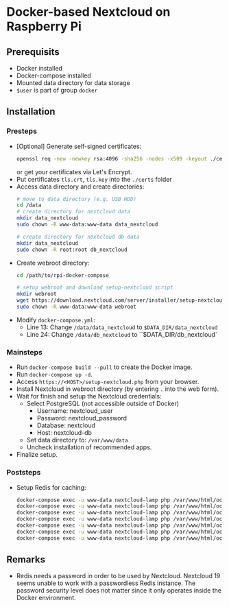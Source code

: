# Docker-based Nextcloud on Raspberry Pi

## Prerequisits
 - Docker installed
 - Docker-compose installed
 - Mounted data directory for data storage
 - `$user` is part of group `docker`

## Installation

### Presteps
 - [Optional] Generate self-signed certificates:
   ```bash
   openssl req -new -newkey rsa:4096 -sha256 -nodes -x509 -keyout ./cert.key -out ./cert.crt -subj "/C=ExCountry/ST=ExState/L=ExLoc/O=ExOrg/OU=ExOrgUnit/CN=*.myfritz.net"
   ```  
   or get your certificates via Let's Encrypt.
 - Put certificates `tls.crt`, `tls.key` into the `./certs` folder
 - Access data directory and create directories:
   ```bash
   # move to data directory (e.g. USB HDD)
   cd /data
   # create directory for nextcloud data
   mkdir data_nextcloud
   sudo chown -R www-data:www-data data_nextcloud

   # create directory for nextcloud db data
   mkdir data_nextcloud
   sudo chown -R root:root db_nextcloud
   ```
 - Create webroot directory:
   ```bash
   cd /path/to/rpi-docker-compose

   # setup webroot and download setup-nextcloud script
   mkdir webroot
   wget https://download.nextcloud.com/server/installer/setup-nextcloud.php -O webroot/setup-nextcloud.php
   sudo chown -R www-data:www-data webroot
   ```
 - Modify `docker-compose.yml`:
   * Line 13: Change `/data/data_nextcloud` to `$DATA_DIR/data_nextcloud`
   * Line 24: Change `/data/db_nextcloud` to ``$DATA_DIR/db_nextcloud`

### Mainsteps
 - Run `docker-compose build --pull` to create the Docker image.
 - Run `docker-compose up -d`.
 - Access `https://<HOST>/setup-nextcloud.php` from your browser.
 - Install Nextcloud in webroot directory (by entering `.` into the web form).
 - Wait for finish and setup the Nextcloud credentials:
   - Select PostgreSQL (not accessible outside of Docker)
     - Username: nextcloud_user
     - Password: nextcloud_password
     - Database: nextcloud
     - Host: nextcloud-db
   - Set data directory to: `/var/www/data`
   - Uncheck installation of recommended apps.
- Finalize setup.

### Poststeps
 - Setup Redis for caching:
   ```bash
   docker-compose exec -u www-data nextcloud-lamp php /var/www/html/occ -n config:system:set memcache.local --value="\OC\Memcache\Redis"
   docker-compose exec -u www-data nextcloud-lamp php /var/www/html/occ -n config:system:set memcache.distributed --value="\OC\Memcache\Redis"
   docker-compose exec -u www-data nextcloud-lamp php /var/www/html/occ -n config:system:set memcache.locking --value="\OC\Memcache\Redis"
   docker-compose exec -u www-data nextcloud-lamp php /var/www/html/occ -n config:system:set filelocking.enabled --type=boolean --value=true
   docker-compose exec -u www-data nextcloud-lamp php /var/www/html/occ -n config:system:set redis host --value="nextcloud-redis"
   docker-compose exec -u www-data nextcloud-lamp php /var/www/html/occ -n config:system:set redis password --value="nextcloud_redis_pass"
   docker-compose exec -u www-data nextcloud-lamp php /var/www/html/occ -n config:system:set redis port --type=integer --value=6379
   ```
## Remarks
 - Redis needs a password in order to be used by Nextcloud. Nextcloud 19 seems unable to work with a passwordless Redis instance. The password security level does not matter since it only operates inside the Docker environment.